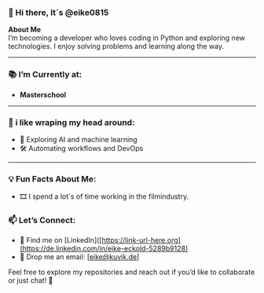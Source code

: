 ### 👋 Hi there, It´s @eike0815


**About Me**  
I’m becoming a developer who loves coding in Python and  exploring new technologies.
I enjoy solving problems and learning along the way.

---

### 📚 I’m Currently at:
- **Masterschool**

---

### 🔭 i like wraping my head around:

- 🤖 Exploring AI and machine learning
- 🛠️ Automating workflows and DevOps

---

### 💡 Fun Facts About Me:

- 🎞️  I spend a lot´s of time working in the filmindustry.
  

### 📫 Let’s Connect:
- 💬 Find me on [LinkedIn]([https://link-url-here.org](https://de.linkedin.com/in/eike-eckold-5289b9128)
- 📧 Drop me an email: [eike@kuvik.de]

Feel free to explore my repositories and reach out if you’d like to collaborate or just chat! 🚀
<!---
eike0815/eike0815 is a ✨ special ✨ repository because its `README.md` (this file) appears on your GitHub profile.
You can click the Preview link to take a look at your changes.
--->
